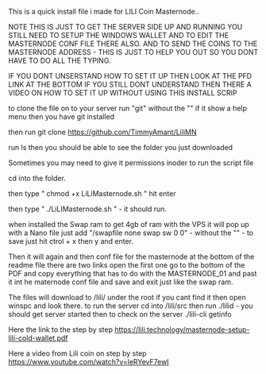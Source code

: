 This is a quick install file i made for LILI Coin Masternode..

NOTE THIS IS JUST TO GET THE SERVER SIDE UP AND RUNNING YOU STILL NEED TO SETUP THE WINDOWS WALLET AND TO EDIT THE MASTERNODE CONF FILE THERE ALSO. AND TO SEND THE COINS TO THE MASTERNODE ADDRESS - THIS IS JUST TO HELP YOU OUT SO YOU DONT HAVE TO DO ALL THE TYPING. 

IF YOU DONT UNSERSTAND HOW TO SET IT UP THEN LOOK AT THE PFD LINK AT THE BOTTOM 
IF YOU STILL DONT UNDERSTAND THEN THERE A VIDEO ON HOW TO SET IT UP WITHOUT USING THIS INSTALL SCRIP 

to clone the file on to your server run "git" without the "" if it show a help menu then you have git installed 

then run git clone https://github.com/TimmyAmant/LiliMN 

run ls then you should be able to see the folder you just downloaded

Sometimes you may need to give it permissions inoder to run the script file

cd into the folder.

then type " chmod +x LiLiMasternode.sh " hit enter 

then type " ./LiLIMasternode.sh " - it should run. 

when installed the Swap ram to get 4gb of ram with the VPS it will pop up with a Nano file  just add "/swapfile none swap sw 0 0" - without the "" - to save just hit ctrol + x then y and enter. 


Then it will again and then conf file for the masternode 
at the bottom of the readme file there are two links open the first one 
go to the bottom of the PDF and copy everything that has to do with the MASTERNODE_01 and past it 
int he maternode conf file and save and exit just like the swap ram. 


The files will download to /lili/ under the root if you cant find it then open winspc and look there. 
to run the server cd into /lili/src then run ./lilid - you should get server started then to check on the server ./lili-cli getinfo


Here the link to the step by step 
https://lili.technology/masternode-setup-lili-cold-wallet.pdf

Here a video from Lili coin on step by step 
https://www.youtube.com/watch?v=leRYevF7ewI

